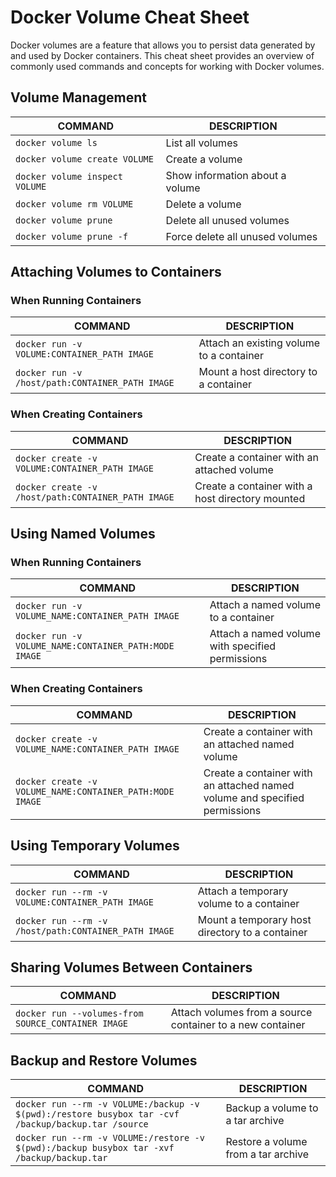 # Docker Volume Cheat Sheet

Docker volumes are a feature that allows you to persist data generated by and used by Docker containers. This cheat sheet provides an overview of commonly used commands and concepts for working with Docker volumes.

## Volume Management

COMMAND | DESCRIPTION
---|---
`docker volume ls` | List all volumes
`docker volume create VOLUME` | Create a volume
`docker volume inspect VOLUME` | Show information about a volume
`docker volume rm VOLUME` | Delete a volume
`docker volume prune` | Delete all unused volumes
`docker volume prune -f` | Force delete all unused volumes

## Attaching Volumes to Containers

### When Running Containers

COMMAND | DESCRIPTION
---|---
`docker run -v VOLUME:CONTAINER_PATH IMAGE` | Attach an existing volume to a container
`docker run -v /host/path:CONTAINER_PATH IMAGE` | Mount a host directory to a container

### When Creating Containers

COMMAND | DESCRIPTION
---|---
`docker create -v VOLUME:CONTAINER_PATH IMAGE` | Create a container with an attached volume
`docker create -v /host/path:CONTAINER_PATH IMAGE` | Create a container with a host directory mounted

## Using Named Volumes

### When Running Containers

COMMAND | DESCRIPTION
---|---
`docker run -v VOLUME_NAME:CONTAINER_PATH IMAGE` | Attach a named volume to a container
`docker run -v VOLUME_NAME:CONTAINER_PATH:MODE IMAGE` | Attach a named volume with specified permissions

### When Creating Containers

COMMAND | DESCRIPTION
---|---
`docker create -v VOLUME_NAME:CONTAINER_PATH IMAGE` | Create a container with an attached named volume
`docker create -v VOLUME_NAME:CONTAINER_PATH:MODE IMAGE` | Create a container with an attached named volume and specified permissions

## Using Temporary Volumes

COMMAND | DESCRIPTION
---|---
`docker run --rm -v VOLUME:CONTAINER_PATH IMAGE` | Attach a temporary volume to a container
`docker run --rm -v /host/path:CONTAINER_PATH IMAGE` | Mount a temporary host directory to a container

## Sharing Volumes Between Containers

COMMAND | DESCRIPTION
---|---
`docker run --volumes-from SOURCE_CONTAINER IMAGE` | Attach volumes from a source container to a new container

## Backup and Restore Volumes

COMMAND | DESCRIPTION
---|---
`docker run --rm -v VOLUME:/backup -v $(pwd):/restore busybox tar -cvf /backup/backup.tar /source` | Backup a volume to a tar archive
`docker run --rm -v VOLUME:/restore -v $(pwd):/backup busybox tar -xvf /backup/backup.tar` | Restore a volume from a tar archive

